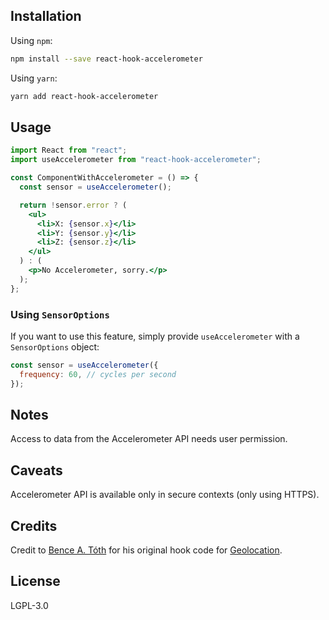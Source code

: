 ## Installation

Using `npm`:

```sh
npm install --save react-hook-accelerometer
```

Using `yarn`:

```sh
yarn add react-hook-accelerometer
```

## Usage

```jsx
import React from "react";
import useAccelerometer from "react-hook-accelerometer";

const ComponentWithAccelerometer = () => {
  const sensor = useAccelerometer();

  return !sensor.error ? (
    <ul>
      <li>X: {sensor.x}</li>
      <li>Y: {sensor.y}</li>
      <li>Z: {sensor.z}</li>
    </ul>
  ) : (
    <p>No Accelerometer, sorry.</p>
  );
};
```

### Using `SensorOptions`

If you want to use this feature, simply provide `useAccelerometer` with a `SensorOptions` object:

```jsx
const sensor = useAccelerometer({
  frequency: 60, // cycles per second
});
```

## Notes

Access to data from the Accelerometer API needs user permission.

## Caveats

Accelerometer API is available only in secure contexts (only using HTTPS).

## Credits

Credit to [Bence A. Tóth](https://github.com/bence-toth) for his original hook code for [Geolocation](https://www.npmjs.com/package/react-hook-geolocation).

## License

LGPL-3.0
